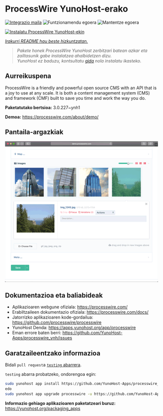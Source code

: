 <!--
Ohart ongi: README hau automatikoki sortu da <https://github.com/YunoHost/apps/tree/master/tools/readme_generator>ri esker
EZ editatu eskuz.
-->

# ProcessWire YunoHost-erako

[![Integrazio maila](https://dash.yunohost.org/integration/processwire.svg)](https://dash.yunohost.org/appci/app/processwire) ![Funtzionamendu egoera](https://ci-apps.yunohost.org/ci/badges/processwire.status.svg) ![Mantentze egoera](https://ci-apps.yunohost.org/ci/badges/processwire.maintain.svg)

[![Instalatu ProcessWire YunoHost-ekin](https://install-app.yunohost.org/install-with-yunohost.svg)](https://install-app.yunohost.org/?app=processwire)

*[Irakurri README hau beste hizkuntzatan.](./ALL_README.md)*

> *Pakete honek ProcessWire YunoHost zerbitzari batean azkar eta zailtasunik gabe instalatzea ahalbidetzen dizu.*  
> *YunoHost ez baduzu, kontsultatu [gida](https://yunohost.org/install) nola instalatu ikasteko.*

## Aurreikuspena

ProcessWire is a friendly and powerful open source CMS with an API that is a joy to use at any scale. It is both a content management system (CMS) and framework (CMF) built to save you time and work the way you do. 


**Paketatutako bertsioa:** 3.0.227~ynh1

**Demoa:** <https://processwire.com/about/demo/>

## Pantaila-argazkiak

![ProcessWire(r)en pantaila-argazkia](./doc/screenshots/screenshot.png)

## Dokumentazioa eta baliabideak

- Aplikazioaren webgune ofiziala: <https://processwire.com/>
- Erabiltzaileen dokumentazio ofiziala: <https://processwire.com/docs/>
- Jatorrizko aplikazioaren kode-gordailua: <https://github.com/processwire/processwire>
- YunoHost Denda: <https://apps.yunohost.org/app/processwire>
- Eman errore baten berri: <https://github.com/YunoHost-Apps/processwire_ynh/issues>

## Garatzaileentzako informazioa

Bidali `pull request`a [`testing` abarrera](https://github.com/YunoHost-Apps/processwire_ynh/tree/testing).

`testing` abarra probatzeko, ondorengoa egin:

```bash
sudo yunohost app install https://github.com/YunoHost-Apps/processwire_ynh/tree/testing --debug
edo
sudo yunohost app upgrade processwire -u https://github.com/YunoHost-Apps/processwire_ynh/tree/testing --debug
```

**Informazio gehiago aplikazioaren paketatzeari buruz:** <https://yunohost.org/packaging_apps>
